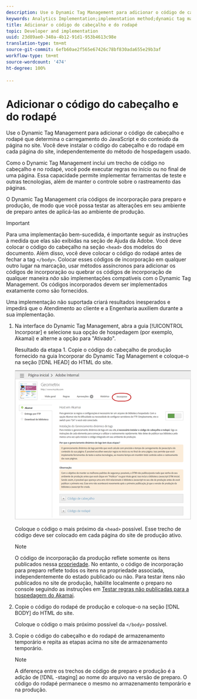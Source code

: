 ```yaml
---
description: Use o Dynamic Tag Management para adicionar o código de cabeçalho e rodapé que determina o carregamento do JavaScript e do conteúdo da página no site. Você deve instalar o código do cabeçalho e do rodapé em cada página do site, independentemente do método de hospedagem usado.
keywords: Analytics Implementation;implementation method;dynamic tag management;dtm;code;page code;header code;footer code;embed code;embed tab;embed
title: Adicionar o código do cabeçalho e do rodapé
topic: Developer and implementation
uuid: 23d89ae0-340a-4b12-91d1-953b4613c98e
translation-type: tm+mt
source-git-commit: 6efb60ae2f565e67426c78bf830ada655e29b3af
workflow-type: tm+mt
source-wordcount: '474'
ht-degree: 100%

---
```



# Adicionar o código do cabeçalho e do rodapé

Use o Dynamic Tag Management para adicionar o código de cabeçalho e rodapé que determina o carregamento do JavaScript e do conteúdo da página no site. Você deve instalar o código do cabeçalho e do rodapé em cada página do site, independentemente do método de hospedagem usado.

Como o Dynamic Tag Management inclui um trecho de código no cabeçalho e no rodapé, você pode executar regras no início ou no final de uma página. Essa capacidade permite implementar ferramentas de teste e outras tecnologias, além de manter o controle sobre o rastreamento das páginas.

O Dynamic Tag Management cria códigos de incorporação para preparo e produção, de modo que você possa testar as alterações em seu ambiente de preparo antes de aplicá-las ao ambiente de produção.

>[!IMPORTANT]
>
>Para uma implementação bem-sucedida, é importante seguir as instruções à medida que elas são exibidas na seção de Ajuda da Adobe. Você deve colocar o código do cabeçalho na seção `<head>` dos modelos do documento. Além disso, você deve colocar o código do rodapé antes de fechar a tag `</body>`. Colocar esses códigos de incorporação em qualquer outro lugar na marcação, usar métodos assíncronos para adicionar os códigos de incorporação ou quebrar os códigos de incorporação de qualquer maneira *não* são implementações compatíveis com o Dynamic Tag Management. Os códigos incorporados devem ser implementados exatamente como são fornecidos.
>
>Uma implementação não suportada criará resultados inesperados e impedirá que o Atendimento ao cliente e a Engenharia auxiliem durante a sua implementação.

1. Na interface do Dynamic Tag Management, abra a guia [!UICONTROL Incorporar] e selecione sua opção de hospedagem (por exemplo, Akamai) e alterne a opção para &quot;Ativado&quot;.

   Resultado da etapa 1. Copie o código do cabeçalho de produção fornecido na guia Incorporar do Dynamic Tag Management e coloque-o na seção [!DNL HEAD] do HTML do site.

   ![](assets/dtm-embed.png)

   Coloque o código o mais próximo da `<head>` possível. Esse trecho de código deve ser colocado em cada página do site de produção ativo.

   >[!NOTE]
   >
   >O código de incorporação da produção reflete somente os itens publicados nessa [propriedade](/help/implement/other/dtm/t-create-web-property.md). No entanto, o código de incorporação para preparo reflete todos os itens na propriedade associada, independentemente do estado publicado ou não. Para testar itens não publicados no site de produção, habilite localmente o preparo no console seguindo as instruções em [Testar regras não publicadas para a hospedagem do Akamai](/help/implement/other/dtm/c-rules/t-test-rules-akamai.md).

1. Copie o código do rodapé de produção e coloque-o na seção [!DNL BODY] do HTML do site.

   Coloque o código o mais próximo possível da `</body>` possível.
1. Copie o código do cabeçalho e do rodapé de armazenamento temporário e repita as etapas acima no site de armazenamento temporário.

   >[!NOTE]
   >
   >A diferença entre os trechos de código de preparo e produção é a adição de [!DNL -staging] ao nome do arquivo na versão de preparo. O código do rodapé permanece o mesmo no armazenamento temporário e na produção.

